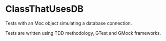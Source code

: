 # ClassThatUsesDB

Tests with an Moc object simulating a database connection.

Tests are written using TDD methodology, GTest and GMock frameworks.
